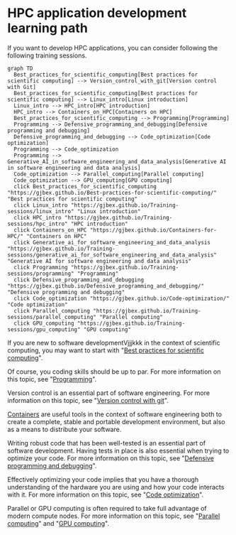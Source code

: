 # HPC application development learning path

If you want to develop HPC applications, you can consider following the
following training sessions.


```mermaid
graph TD
  Best_practices_for_scientific_computing[Best practices for scientific computing] --> Version_control_with_git[Version control with Git]
  Best_practices_for_scientific_computing[Best practices for scientific computing] --> Linux_intro[Linux introduction]
  Linux_intro --> HPC_intro[HPC introduction]
  HPC_intro --> Containers_on_HPC[Containers on HPC]
  Best_practices_for_scientific_computing --> Programming[Programming]
  Programming --> Defensive_programming_and_debugging[Defensive programming and debugging]
  Defensive_programming_and_debugging --> Code_optimization[Code optimization]
  Programming --> Code_optimization
  Programming --> Generative_AI_in_software_engineering_and_data_analysis[Generative AI in software engineering and data analysis]
  Code_optimization --> Parallel_computing[Parallel computing]
  Code_optimization --> GPU_computing[GPU computing]
  click Best_practices_for_scientific_computing "https://gjbex.github.io/Best-practices-for-scientific-computing/" "Best practices for scientific computing"
  click Linux_intro "https://gjbex.github.io/Training-sessions/linux_intro" "Linux introduction"
  click HPC_intro "https://gjbex.github.io/Training-sessions/hpc_intro" "HPC introduction"
  click Containers_on_HPC "https://gjbex.github.io/Containers-for-HPC/" "Containers on HPC"
  click Generative_ai_for_software_engineering_and_data_analysis "https://gjbex.github.io/Training-sessions/generative_ai_for_software_engineering_and_data_analysis" "Generative AI for software engineering and data analysis"
  click Programming "https://gjbex.github.io/Training-sessions/programming" "Programming"
  click Defensive_programming_and_debugging "https://gjbex.github.io/Defensive_programming_and_debugging/" "Defensive programming and debugging"
  click Code_optimization "https://gjbex.github.io/Code-optimization/" "Code optimization"
  click Parallel_computing "https://gjbex.github.io/Training-sessions/parallel_computing" "Parallel computing"
  click GPU_computing "https://gjbex.github.io/Training-sessions/gpu_computing" "GPU computing"
```

If you are new to software developmentVjjjkkk in the context of scientific
computing, you may want to start with "[Best practices for scientific
computing](best_practices_for_scientific_computing.md)".

Of course, you coding skills should be up to par.  For more information on this
topic, see "[Programming](programming.md)".

Version control is an essential part of software engineering.  For more
information on this topic, see "[Version control with
git](https://gjbex.github.io/Version-control-with-git)".

[Containers](https://gjbex.github.io/Containers-for-HPC) are useful tools in
the context of software engineering both to create a complete, stable and
portable development environment, but also as a means to distribute your
software.

Writing robust code that has been well-tested is an essential part of software
development.  Having tests in place is also essential when trying to optimize
your code.  For more information on this topic, see "[Defensive programming and
debugging](https://gjbex.github.io/Defensive_programming_and_debugging)".

Effectively optimizing your code implies that you have a thorough understanding
of the hardware you are using and how your code interacts with it.  For more
information on this topic, see "[Code
optimization](https://gjbex.github.io/Code-optimization)".

Parallel or GPU computing is often required to take full advantage of modern
compute nodes.  For more information on this topic, see "[Parallel
computing](parallel_computing.md)" and "[GPU computing](gpu_computing.md)".
